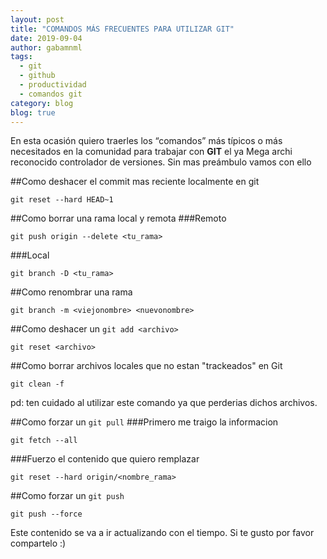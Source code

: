 ```yaml
---
layout: post
title: "COMANDOS MÁS FRECUENTES PARA UTILIZAR GIT"
date: 2019-09-04
author: gabamnml
tags:
  - git
  - github
  - productividad
  - comandos git
category: blog
blog: true
---
```


En esta ocasión quiero traerles los “comandos” más típicos o más necesitados en la comunidad para trabajar con **GIT** el ya Mega archi reconocido controlador de versiones. Sin mas preámbulo vamos con ello

##Como deshacer el commit mas reciente localmente en git
```
git reset --hard HEAD~1
```

##Como borrar una rama local y remota
###Remoto
```
git push origin --delete <tu_rama> 
```
###Local
```
git branch -D <tu_rama>
```

##Como renombrar una rama
```
git branch -m <viejonombre> <nuevonombre>
```

##Como deshacer un `git add <archivo>`
```
git reset <archivo>
```

##Como borrar archivos locales que no estan "trackeados" en Git
```
git clean -f
```
pd: ten cuidado al utilizar este comando ya que perderias dichos archivos.

##Como forzar un `git pull`
###Primero me traigo la informacion
```
git fetch --all
```
###Fuerzo el contenido que quiero remplazar
```
git reset --hard origin/<nombre_rama>
```

##Como forzar un `git push`
```
git push --force
```


Este contenido se va a ir actualizando con el tiempo.
Si te gusto por favor compartelo :)

